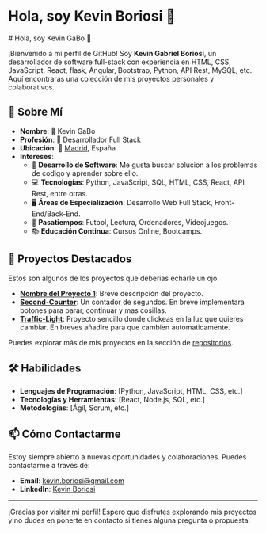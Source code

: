 <h1 aling="center"> Hola, soy Kevin Boriosi 👋 </h1>
# Hola, soy Kevin GaBo 👋

¡Bienvenido a mi perfil de GitHub! Soy **Kevin Gabriel Boriosi**, un desarrollador de software full-stack con experiencia en HTML, CSS, JavaScript, React, flask, Angular, Bootstrap, Python, API Rest, MySQL, etc. Aquí encontrarás una colección de mis proyectos personales y colaborativos.

## 🌟 Sobre Mí

- **Nombre**: 👤 Kevin GaBo
- **Profesión**: 💼 Desarrollador Full Stack
- **Ubicación**: 📍 [Madrid](https://www.google.es/maps/place/Madrid/@40.4378373,-3.8443458,11z/data=!3m1!4b1!4m6!3m5!1s0xd422997800a3c81:0xc436dec1618c2269!8m2!3d40.4167279!4d-3.7032905!16zL20vMDU2X3k?hl=es&entry=ttu&g_ep=EgoyMDI0MDgyOC4wIKXMDSoASAFQAw%3D%3D), España
- **Intereses**:
  - 🚀 **Desarrollo de Software**: Me gusta buscar solucion a los problemas de codigo y aprender sobre ello.
  - 💻 **Tecnologías**: Python, JavaScript, SQL, HTML, CSS, React, API Rest, entre otras.
  - 🖥️ **Áreas de Especialización**: Desarrollo Web Full Stack, Front-End/Back-End.
  - 🎨 **Pasatiempos**: Futbol, Lectura, Ordenadores, Videojuegos.
  - 📚 **Educación Continua**: Cursos Online, Bootcamps.


## 🚀 Proyectos Destacados

Estos son algunos de los proyectos que deberias echarle un ojo:

- **[Nombre del Proyecto 1](enlace_a_proyecto1)**: Breve descripción del proyecto.
- **[Second-Counter](https://github.com/KevinGaBo/Seconds-counter)**: Un contador de segundos. En breve implementara botones para parar, continuar y mas cosillas.
- **[Traffic-Light](https://github.com/KevinGaBo/Traffic-Light)**: Proyecto sencillo donde clickeas en la luz que quieres cambiar. En breves añadire para que cambien automaticamente.

Puedes explorar más de mis proyectos en la sección de [repositorios](https://github.com/KevinGaBo?tab=repositories).

## 🛠️ Habilidades

- **Lenguajes de Programación**: [Python, JavaScript, HTML, CSS, etc.]
- **Tecnologías y Herramientas**: [React, Node.js, SQL, etc.]
- **Metodologías**: [Ágil, Scrum, etc.]

## 📫 Cómo Contactarme

Estoy siempre abierto a nuevas oportunidades y colaboraciones. Puedes contactarme a través de:

- **Email**: [kevin.boriosi@gmail.com](mailto:kevin.boriosi@gmail.com)
- **LinkedIn**: [Kevin Boriosi](https://www.linkedin.com/in/kevin-boriosi-61261126b/)

[//]: # (📚 Recursos Adicionales)
[//]: # (## 📁 Portafolio)
[//]: # (En construcción. Próximamente disponible con ejemplos de proyectos y trabajos anteriores.)

---

¡Gracias por visitar mi perfil! Espero que disfrutes explorando mis proyectos y no dudes en ponerte en contacto si tienes alguna pregunta o propuesta.


